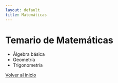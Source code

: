 ```yaml
---
layout: default
title: Matemáticas
---
```


# Temario de Matemáticas

- Álgebra básica
- Geometría
- Trigonometría

[Volver al inicio](/index.html)